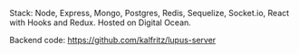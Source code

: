 Stack: Node, Express, Mongo, Postgres, Redis, Sequelize, Socket.io, React with Hooks and Redux. Hosted on Digital Ocean.

Backend code: https://github.com/kalfritz/lupus-server
